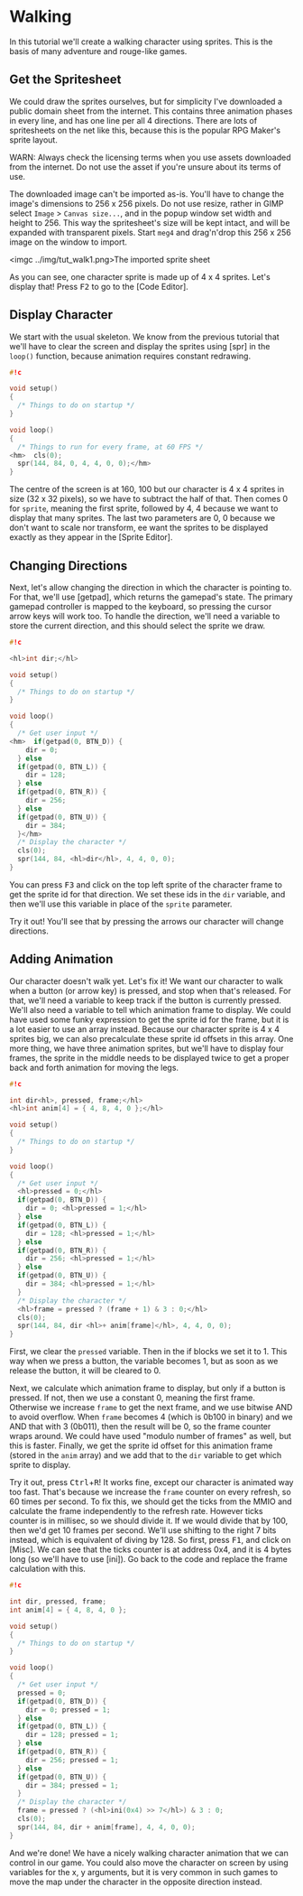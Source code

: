 Walking
=======

In this tutorial we'll create a walking character using sprites. This is the basis of many adventure and rouge-like games.

Get the Spritesheet
-------------------

We could draw the sprites ourselves, but for simplicity I've downloaded a public domain sheet from the internet. This contains
three animation phases in every line, and has one line per all 4 directions. There are lots of spritesheets on the net like this,
because this is the popular RPG Maker's sprite layout.

WARN: Always check the licensing terms when you use assets downloaded from the internet. Do not use the asset if you're
unsure about its terms of use.

The downloaded image can't be imported as-is. You'll have to change the image's dimensions to 256 x 256 pixels. Do not use resize,
rather in GIMP select `Image` > `Canvas size...`, and in the popup window set width and height to 256. This way the spritesheet's
size will be kept intact, and will be expanded with transparent pixels. Start `meg4` and drag'n'drop this 256 x 256 image on the
window to import.

<imgc ../img/tut_walk1.png><fig>The imported sprite sheet</fig>

As you can see, one character sprite is made up of 4 x 4 sprites. Let's display that! Press <kbd>F2</kbd> to go to the [Code Editor].

Display Character
-----------------

We start with the usual skeleton. We know from the previous tutorial that we'll have to clear the screen and display the sprites
using [spr] in the `loop()` function, because animation requires constant redrawing.

```c
#!c

void setup()
{
  /* Things to do on startup */
}

void loop()
{
  /* Things to run for every frame, at 60 FPS */
<hm>  cls(0);
  spr(144, 84, 0, 4, 4, 0, 0);</hm>
}
```

The centre of the screen is at 160, 100 but our character is 4 x 4 sprites in size (32 x 32 pixels), so we have to subtract the
half of that. Then comes 0 for `sprite`, meaning the first sprite, followed by 4, 4 because we want to display that many sprites.
The last two parameters are 0, 0 because we don't want to scale nor transform, ee want the sprites to be displayed exactly as they
appear in the [Sprite Editor].

Changing Directions
-------------------

Next, let's allow changing the direction in which the character is pointing to. For that, we'll use [getpad], which returns the
gamepad's state. The primary gamepad controller is mapped to the keyboard, so pressing the cursor arrow keys will work too. To
handle the direction, we'll need a variable to store the current direction, and this should select the sprite we draw.

```c
#!c

<hl>int dir;</hl>

void setup()
{
  /* Things to do on startup */
}

void loop()
{
  /* Get user input */
<hm>  if(getpad(0, BTN_D)) {
    dir = 0;
  } else
  if(getpad(0, BTN_L)) {
    dir = 128;
  } else
  if(getpad(0, BTN_R)) {
    dir = 256;
  } else
  if(getpad(0, BTN_U)) {
    dir = 384;
  }</hm>
  /* Display the character */
  cls(0);
  spr(144, 84, <hl>dir</hl>, 4, 4, 0, 0);
}
```

You can press <kbd>F3</kbd> and click on the top left sprite of the character frame to get the sprite id for that
direction. We set these ids in the `dir` variable, and then we'll use this variable in place of the `sprite` parameter.

Try it out! You'll see that by pressing the arrows our character will change directions.

Adding Animation
----------------

Our character doesn't walk yet. Let's fix it! We want our character to walk when a button (or arrow key) is pressed, and stop
when that's released. For that, we'll need a variable to keep track if the button is currently pressed. We'll also need a variable
to tell which animation frame to display. We could have used some funky expression to get the sprite id for the frame, but it
is a lot easier to use an array instead. Because our character sprite is 4 x 4 sprites big, we can also precalculate these sprite
id offsets in this array. One more thing, we have three animation sprites, but we'll have to display four frames, the sprite in the
middle needs to be displayed twice to get a proper back and forth animation for moving the legs.

```c
#!c

int dir<hl>, pressed, frame;</hl>
<hl>int anim[4] = { 4, 8, 4, 0 };</hl>

void setup()
{
  /* Things to do on startup */
}

void loop()
{
  /* Get user input */
  <hl>pressed = 0;</hl>
  if(getpad(0, BTN_D)) {
    dir = 0; <hl>pressed = 1;</hl>
  } else
  if(getpad(0, BTN_L)) {
    dir = 128; <hl>pressed = 1;</hl>
  } else
  if(getpad(0, BTN_R)) {
    dir = 256; <hl>pressed = 1;</hl>
  } else
  if(getpad(0, BTN_U)) {
    dir = 384; <hl>pressed = 1;</hl>
  }
  /* Display the character */
  <hl>frame = pressed ? (frame + 1) & 3 : 0;</hl>
  cls(0);
  spr(144, 84, dir <hl>+ anim[frame]</hl>, 4, 4, 0, 0);
}
```

First, we clear the `pressed` variable. Then in the if blocks we set it to 1. This way when we press a button, the variable
becomes 1, but as soon as we release the button, it will be cleared to 0.

Next, we calculate which animation frame to display, but only if a button is pressed. If not, then we use a constant 0, meaning
the first frame. Otherwise we increase `frame` to get the next frame, and we use bitwise AND to avoid overflow. When `frame`
becomes 4 (which is 0b100 in binary) and we AND that with 3 (0b011), then the result will be 0, so the frame counter wraps around.
We could have used "modulo number of frames" as well, but this is faster. Finally, we get the sprite id offset for this animation
frame (stored in the `anim` array) and we add that to the `dir` variable to get which sprite to display.

Try it out, press <kbd>Ctrl</kbd>+<kbd>R</kbd>! It works fine, except our character is animated way too fast. That's because we
increase the `frame` counter on every refresh, so 60 times per second. To fix this, we should get the ticks from the MMIO and
calculate the frame independently to the refresh rate. However ticks counter is in millisec, so we should divide it. If we would
divide that by 100, then we'd get 10 frames per second. We'll use shifting to the right 7 bits instead, which is equivalent of
diving by 128. So first, press <kbd>F1</kbd>, and click on [Misc]. We can see that the ticks counter is at address 0x4, and it
is 4 bytes long (so we'll have to use [ini]). Go back to the code and replace the frame calculation with this.

```c
#!c

int dir, pressed, frame;
int anim[4] = { 4, 8, 4, 0 };

void setup()
{
  /* Things to do on startup */
}

void loop()
{
  /* Get user input */
  pressed = 0;
  if(getpad(0, BTN_D)) {
    dir = 0; pressed = 1;
  } else
  if(getpad(0, BTN_L)) {
    dir = 128; pressed = 1;
  } else
  if(getpad(0, BTN_R)) {
    dir = 256; pressed = 1;
  } else
  if(getpad(0, BTN_U)) {
    dir = 384; pressed = 1;
  }
  /* Display the character */
  frame = pressed ? (<hl>ini(0x4) >> 7</hl>) & 3 : 0;
  cls(0);
  spr(144, 84, dir + anim[frame], 4, 4, 0, 0);
}
```

And we're done! We have a nicely walking character animation that we can control in our game. You could also move the character
on screen by using variables for the x, y arguments, but it is very common in such games to move the map under the character in
the opposite direction instead.

